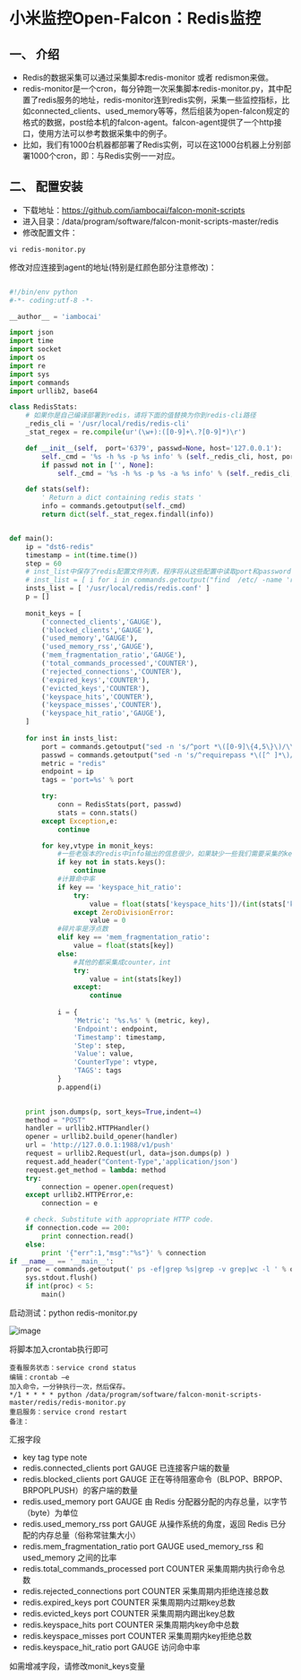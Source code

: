 # 小米监控Open-Falcon：Redis监控

## 一、	介绍

* Redis的数据采集可以通过采集脚本redis-monitor 或者 redismon来做。
* redis-monitor是一个cron，每分钟跑一次采集脚本redis-monitor.py，其中配置了redis服务的地址，redis-monitor连到redis实例，采集一些监控指标，比如connected_clients、used_memory等等，然后组装为open-falcon规定的格式的数据，post给本机的falcon-agent。falcon-agent提供了一个http接口，使用方法可以参考数据采集中的例子。
* 比如，我们有1000台机器都部署了Redis实例，可以在这1000台机器上分别部署1000个cron，即：与Redis实例一一对应。

## 二、	配置安装
* 下载地址：https://github.com/iambocai/falcon-monit-scripts
* 进入目录：/data/program/software/falcon-monit-scripts-master/redis
* 修改配置文件：

```shell
vi redis-monitor.py
```

修改对应连接到agent的地址(特别是红颜色部分注意修改)：

```python

#!/bin/env python
#-*- coding:utf-8 -*-

__author__ = 'iambocai'

import json
import time
import socket
import os
import re
import sys
import commands
import urllib2, base64

class RedisStats:
    # 如果你是自己编译部署到redis，请将下面的值替换为你到redis-cli路径
    _redis_cli = '/usr/local/redis/redis-cli'
    _stat_regex = re.compile(ur'(\w+):([0-9]+\.?[0-9]*)\r')

    def __init__(self,  port='6379', passwd=None, host='127.0.0.1'):
        self._cmd = '%s -h %s -p %s info' % (self._redis_cli, host, port)
        if passwd not in ['', None]:
            self._cmd = '%s -h %s -p %s -a %s info' % (self._redis_cli, host, port, passwd)

    def stats(self):
        ' Return a dict containing redis stats '
        info = commands.getoutput(self._cmd)
        return dict(self._stat_regex.findall(info))


def main():
    ip = "dst6-redis"
    timestamp = int(time.time())
    step = 60
    # inst_list中保存了redis配置文件列表，程序将从这些配置中读取port和password，建议使用动态发现的方法获得，如：
    # inst_list = [ i for i in commands.getoutput("find  /etc/ -name 'redis*.conf'" ).split('\n') ]
    insts_list = [ '/usr/local/redis/redis.conf' ]
    p = []
    
    monit_keys = [
        ('connected_clients','GAUGE'), 
        ('blocked_clients','GAUGE'), 
        ('used_memory','GAUGE'),
        ('used_memory_rss','GAUGE'),
        ('mem_fragmentation_ratio','GAUGE'),
        ('total_commands_processed','COUNTER'),
        ('rejected_connections','COUNTER'),
        ('expired_keys','COUNTER'),
        ('evicted_keys','COUNTER'),
        ('keyspace_hits','COUNTER'),
        ('keyspace_misses','COUNTER'),
        ('keyspace_hit_ratio','GAUGE'),
    ]
  
    for inst in insts_list:
        port = commands.getoutput("sed -n 's/^port *\([0-9]\{4,5\}\)/\\1/p' %s" % inst)
        passwd = commands.getoutput("sed -n 's/^requirepass *\([^ ]*\)/\\1/p' %s" % inst)
        metric = "redis"
        endpoint = ip
        tags = 'port=%s' % port

        try:
            conn = RedisStats(port, passwd)
            stats = conn.stats()
        except Exception,e:
            continue

        for key,vtype in monit_keys:
            #一些老版本的redis中info输出的信息很少，如果缺少一些我们需要采集的key就跳过
            if key not in stats.keys():
                continue
            #计算命中率
            if key == 'keyspace_hit_ratio':
                try:
                    value = float(stats['keyspace_hits'])/(int(stats['keyspace_hits']) + int(stats['keyspace_misses']))
                except ZeroDivisionError:
                    value = 0
            #碎片率是浮点数
            elif key == 'mem_fragmentation_ratio':
                value = float(stats[key])
            else:
                #其他的都采集成counter，int
                try:
                    value = int(stats[key])
                except:
                    continue
            
            i = {
                'Metric': '%s.%s' % (metric, key),
                'Endpoint': endpoint,
                'Timestamp': timestamp,
                'Step': step,
                'Value': value,
                'CounterType': vtype,
                'TAGS': tags
            }
            p.append(i)
        

    print json.dumps(p, sort_keys=True,indent=4)
    method = "POST"
    handler = urllib2.HTTPHandler()
    opener = urllib2.build_opener(handler)
    url = 'http://127.0.0.1:1988/v1/push'
    request = urllib2.Request(url, data=json.dumps(p) )
    request.add_header("Content-Type",'application/json')
    request.get_method = lambda: method
    try:
        connection = opener.open(request)
    except urllib2.HTTPError,e:
        connection = e

    # check. Substitute with appropriate HTTP code.
    if connection.code == 200:
        print connection.read()
    else:
        print '{"err":1,"msg":"%s"}' % connection
if __name__ == '__main__':
    proc = commands.getoutput(' ps -ef|grep %s|grep -v grep|wc -l ' % os.path.basename(sys.argv[0]))
    sys.stdout.flush()
    if int(proc) < 5:
        main()

```


启动测试：python redis-monitor.py

![image](https://github.com/csy512889371/learnDoc/blob/master/image/2018/openFalcon/20.png)

将脚本加入crontab执行即可

```shell
查看服务状态：service crond status
编辑：crontab –e
加入命令，一分钟执行一次，然后保存。
*/1 * * * * python /data/program/software/falcon-monit-scripts-master/redis/redis-monitor.py
重启服务：service crond restart 
备注：

```


汇报字段


* key	tag	type	note
* redis.connected_clients	port	GAUGE	已连接客户端的数量
* redis.blocked_clients	port	GAUGE	正在等待阻塞命令（BLPOP、BRPOP、BRPOPLPUSH）的客户端的数量
* redis.used_memory	port	GAUGE	由 Redis 分配器分配的内存总量，以字节（byte）为单位
* redis.used_memory_rss	port	GAUGE	从操作系统的角度，返回 Redis 已分配的内存总量（俗称常驻集大小）
* redis.mem_fragmentation_ratio	port	GAUGE	used_memory_rss 和 used_memory 之间的比率
* redis.total_commands_processed	port	COUNTER	采集周期内执行命令总数
* redis.rejected_connections	port	COUNTER	采集周期内拒绝连接总数
* redis.expired_keys	port	COUNTER	采集周期内过期key总数
* redis.evicted_keys	port	COUNTER	采集周期内踢出key总数
* redis.keyspace_hits	port	COUNTER	采集周期内key命中总数
* redis.keyspace_misses	port	COUNTER	采集周期内key拒绝总数
* redis.keyspace_hit_ratio	port	GAUGE	访问命中率


如需增减字段，请修改monit_keys变量